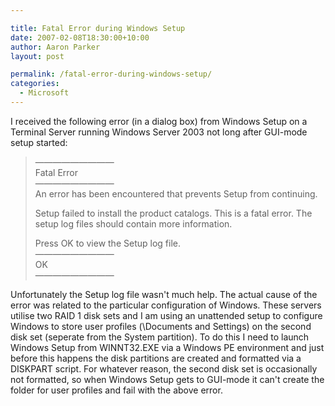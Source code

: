 ```yaml
---

title: Fatal Error during Windows Setup
date: 2007-02-08T18:30:00+10:00
author: Aaron Parker
layout: post

permalink: /fatal-error-during-windows-setup/
categories:
  - Microsoft
---
```

I received the following error (in a dialog box) from Windows Setup on a Terminal Server running Windows Server 2003 not long after GUI-mode setup started:

> &#8212;&#8212;&#8212;&#8212;&#8212;&#8212;&#8212;&#8212;&#8212;  
> Fatal Error  
> &#8212;&#8212;&#8212;&#8212;&#8212;&#8212;&#8212;&#8212;&#8212;  
> An error has been encountered that prevents Setup from continuing.
> 
> Setup failed to install the product catalogs. This is a fatal error. The setup log files should contain more information.
> 
> Press OK to view the Setup log file.  
> &#8212;&#8212;&#8212;&#8212;&#8212;&#8212;&#8212;&#8212;&#8212;  
> OK  
> &#8212;&#8212;&#8212;&#8212;&#8212;&#8212;&#8212;&#8212;&#8212;

Unfortunately the Setup log file wasn't much help. The actual cause of the error was related to the particular configuration of Windows. These servers utilise two RAID 1 disk sets and I am using an unattended setup to configure Windows to store user profiles (\Documents and Settings) on the second disk set (seperate from the System partition). To do this I need to launch Windows Setup from WINNT32.EXE via a Windows PE environment and just before this happens the disk partitions are created and formatted via a DISKPART script. For whatever reason, the second disk set is occasionally not formatted, so when Windows Setup gets to GUI-mode it can't create the folder for user profiles and fail with the above error.
